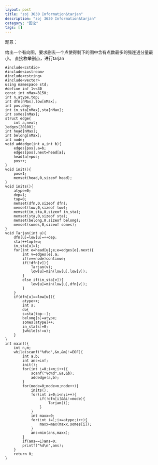 ```yaml
---
layout: post
title: "zoj 3630 Information&tarjan"
description: "zoj 3630 Information&tarjan"
category: "图论"
tags: []
---
```



题意：

给出一个有向图，要求删去一个点使得剩下的图中含有点数最多的强连通分量最小。
直接枚举删点，进行tarjan

	#include<cstdio>
	#include<iostream>
	#include<cstring>
	#include<vector>
	using namespace std;
	#define inf 1<<30
	const int nMax=3150;
	int n,atype,top;
	int dfn[nMax],low[nMax];
	int pos,dep;
	int in_sta[nMax],sta[nMax];
	int somes[nMax];
	struct edge{
		int a,next;
	}edges[20100];
	int head[nMax];
	int belong[nMax];
	int node;
	void addedge(int a,int b){
		edges[pos].a=b;
		edges[pos].next=head[a];
		head[a]=pos;
		pos++;
	}
	void init(){
		pos=1;
		memset(head,0,sizeof head);
	}
	void inits(){
		atype=0;
		dep=1;
		top=0;
		memset(dfn,0,sizeof dfn);
		memset(low,0,sizeof low);
		memset(in_sta,0,sizeof in_sta);
		memset(sta,0,sizeof sta);
		memset(belong,0,sizeof belong);
		memset(somes,0,sizeof somes);
	}
	void Tarjan(int u){
		dfn[u]=low[u]=++dep;
		sta[++top]=u;
		in_sta[u]=1;
		for(int e=head[u];e;e=edges[e].next){
			int v=edges[e].a;
			if(v==node)continue;
			if(!dfn[v]){
				Tarjan(v);
				low[u]=min(low[u],low[v]);
			}
			else if(in_sta[v]){
				low[u]=min(low[u],dfn[v]);
			}
		}
		if(dfn[u]==low[u]){
			atype++;
			int s;
			do{
			s=sta[top--];
			belong[s]=atype;
			somes[atype]++;
			in_sta[s]=0;
			}while(s!=u);
		}
	}
	int main(){
		int n,m;
		while(scanf("%d%d",&n,&m)!=EOF){
			int a,b;
			int ans=inf;
			init();
			for(int i=0;i<m;i++){
				scanf("%d%d",&a,&b);
				addedge(a,b);
			}
			for(node=0;node<n;node++){
				inits();
				for(int i=0;i<n;i++){
					if(!dfn[i]&&i!=node){
						Tarjan(i);
					}
				}
				int maxx=0;
				for(int i=1;i<=atype;i++){
					maxx=max(maxx,somes[i]);
				}
				ans=min(ans,maxx);
			}
			if(ans==1)ans=0;
			printf("%d\n",ans);
		}
		return 0;
	}